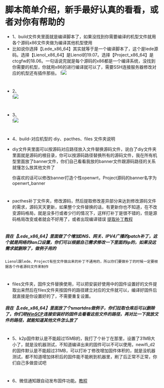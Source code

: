 # 脚本简单介绍，新手最好认真的看看，或者对你有帮助的

- 1、build文件夹里面就是编译脚本了，如果没找到你需要编译的机型文件就用各个源码x86文件夹做为编译其他机型使用<br>
- 比如说你选择【Lede_x86_64】其实就等于是一个编译脚本了，这个是lede源码。选择【Lienol_x86_64】是Lienol的19.07。选择【Project_x86_64】是ctcgfw的18.06。一句话说完就是每个源码的x86都是一个编译系统，没找到你需要的机型，你就用x86的进行编译就可以了，需要SSH连接服务器修改对应的机型还有插件那些。
!<img src="https://github.com/danshui-git/shuoming/blob/master/doc/x1.png" />
#
- 2、<br>
!<img src="https://github.com/danshui-git/shuoming/blob/master/doc/x221.png" />
#
- 3、<br>
!<img src="https://github.com/danshui-git/shuoming/blob/master/doc/331.png" />
#
- 4、build-对应机型的 diy、pacthes、files 文件夹说明

- diy文件夹里面可以按源码对应路径放入文件替换源码文件，说白了diy文件夹里面就是源码的根目录，你可以按源码路径替换所有的源码文件，我在所有机型里面放了banner文件，你们自己看看我放的banner文件跟源码路径的关系就懂怎么放其他文件了<br>


    你喜欢的话可以修改banner打造个性openwrt，Project源码的banner名字为openwrt_banner<br>

#
- pacthes补丁文件夹，修改源码，然后提取修改差异部分来达到修改源码文件的需求，源码天天更新，如果整个文件替换的话，有更新你也不知道，在不改变源码格局，就是没多行或者少行的情况下，这样打补丁是很不错的，但是源码格局改变或者就会不好用了，或者出现编译错误  [提取补丁教程](https://github.com/danshui-git/shuoming/blob/master/buding.md)<br><br>
#####    我在【Lede_x86_64】里面做了个增加DNS、网关、IPV4广播的patch补丁，这个就是网络的lan口设置，你们可以根据自己需求修改一下里面的ip的，如果没这需求就删除了，做例子用的<br>

    Lienol跟lede、Project有些文件做出来的补丁不通用的，所以你们要做补丁的时候一定要根据各个作者源码文件来制作
#
- files文件夹，固件文件替换使用，可以把安装好使用中的固件设置好的文件提取出来然后在files文件夹按固件的路径建立对应的文件就可以，编译好固件后就直接是你设置好的了，不需要重复设置。<br>
    
#####    我在【Lede_x86_64】里面放了个smartdns做例子，你们拉取仓库后可以删除了，你们用[WinSCP](https://winscp.net/eng/download.php)连接安装好的固件去看看这些文件的路径，再对比一下我放文件的路径，就能知道其他文件怎么放了
#
- 5、k2p固件默认是不能超过15MB的，我打了个补丁在那里，设置了31MB大小了，就是没机器测试，不知道编译出来的固件可以不可以使用，newifi_d2的固件默认是不能超过31MB，可以打补丁修改增加固件体积的，就是没机器测试，都不知道增加体积后的固件能不能刷到机器里，刷了后正常不正常，你们自己多做尝试吧
#
- 6、微信通知跟自动发布固件功能。[教程](https://github.com/danshui-git/shuoming/blob/master/ms.md)
